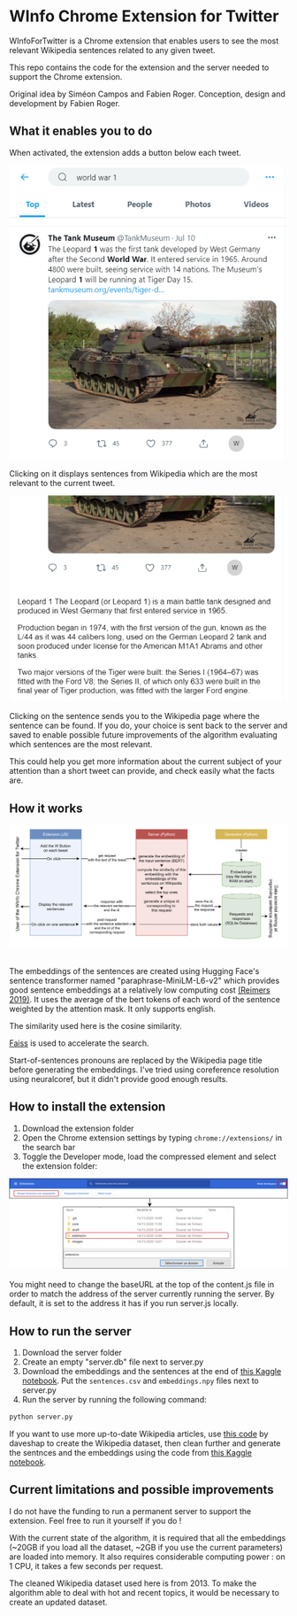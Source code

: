 # WInfo Chrome Extension for Twitter

WInfoForTwitter is a Chrome extension that enables users to see the most relevant Wikipedia sentences related to any given tweet.

This repo contains the code for the extension and the server needed to support the Chrome extension.

Original idea by Siméon Campos and Fabien Roger.
Conception, design and development by Fabien Roger.

## What it enables you to do

When activated, the extension adds a button below each tweet.

<div align="center">
  <img src="images/feed.png">
</div>

Clicking on it displays sentences from Wikipedia which are the most relevant to the current tweet.

<div align="center">
  <img src="images/sentences.png">
</div>

Clicking on the sentence sends you to the Wikipedia page where the sentence can be found. If you do, your choice is sent back to the server and saved to enable possible future improvements of the algorithm evaluating which sentences are the most relevant.

This could help you get more information about the current subject of your attention than a short tweet can provide, and check easily what the facts are.

## How it works

<div align="center">
  <img src="images/schema.png">
</div>
<br>

The embeddings of the sentences are created using Hugging Face's sentence transformer named "paraphrase-MiniLM-L6-v2" which provides good sentence embeddings at a relatively low computing cost <a href="http://arxiv.org/abs/1908.10084">(Reimers 2019)</a>. It uses the average of the bert tokens of each word of the sentence weighted by the attention mask. It only supports english.

The similarity used here is the cosine similarity.

<a href="https://faiss.ai/">Faiss</a> is used to accelerate the search.

Start-of-sentences pronouns are replaced by the Wikipedia page title before generating the embeddings. I've tried using coreference resolution using neuralcoref, but it didn't provide good enough results.

## How to install the extension

1. Download the extension folder
2. Open the Chrome extension settings by typing ```chrome://extensions/``` in the search bar
3. Toggle the Developer mode, load the compressed element and select the extension folder:

<div align="center">
  <img src="images/loadextension.png">
</div>
<br>
You might need to change the baseURL at the top of the content.js file in order to match the address of the server currently running the server. By default, it is set to the address it has if you run server.js locally.

## How to run the server

1. Download the server folder
2. Create an empty "server.db" file next to server.py
3. Download the embeddings and the sentences at the end of <a href="https://www.kaggle.com/fabienroger/sentences-of-wikipedia/output">this Kaggle notebook</a>. Put the ```sentences.csv``` and ```embeddings.npy``` files next to server.py
4. Run the server by running the following command:

  ```bash
  python server.py
  ```

If you want to use more up-to-date Wikipedia articles, use <a href="https://github.com/daveshap/PlainTextWikipedia">this code</a> by daveshap to create the Wikipedia dataset, then clean further and generate the sentnces and the embeddings using the code from <a href="https://www.kaggle.com/fabienroger/sentences-of-wikipedia">this Kaggle notebook</a>.

## Current limitations and possible improvements

I do not have the funding to run a permanent server to support the extension. Feel free to run it yourself if you do !

With the current state of the algorithm, it is required that all the embeddings (~20GB if you load all the dataset, ~2GB if you use the current parameters) are loaded into memory. It also requires considerable computing power : on 1 CPU, it takes a few seconds per request.

The cleaned Wikipedia dataset used here is from 2013. To make the algorithm able to deal with hot and recent topics, it would be necessary to create an updated dataset.
